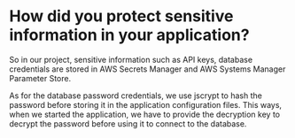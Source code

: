 # How did you protect sensitive information in your application?
So in our project, sensitive information such as API keys, database credentials are stored in AWS Secrets Manager and AWS Systems Manager Parameter Store. 

As for the database password credentials, we use jscrypt to hash the password before storing it in the application configuration files. This ways, when we started the application, we have to provide the decryption key to decrypt the password before using it to connect to the database.
